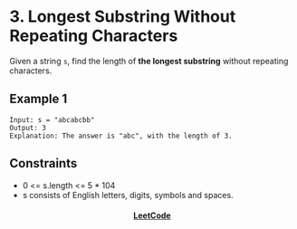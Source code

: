 # 3. Longest Substring Without Repeating Characters

Given a string `s`, find the length of **the longest substring** without repeating characters.

## Example 1
```
Input: s = "abcabcbb"
Output: 3
Explanation: The answer is "abc", with the length of 3.
```

## Constraints
- 0 <= s.length <= 5 * 104
- s consists of English letters, digits, symbols and spaces.

<div align="center">
    <h4><a href="https://leetcode.com/problems/longest-substring-without-repeating-characters/">LeetCode</a></h4>
</div>